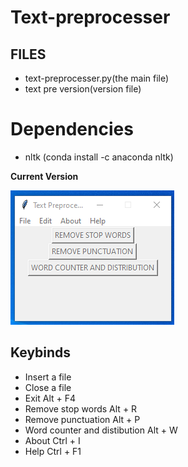 # Text-preprocesser

## FILES 
<ul>
<li> text-preprocesser.py(the main file)</li>
<li> text pre version(version file) </li>
</ul>

# Dependencies

<ul>
  <li> nltk (conda install -c anaconda nltk) </li>
</ul>


**Current Version**

<p><img src ="text pre version.png" title = "TEXT-PREPROCESSER  Version"/> </p>

## Keybinds

<ul>
<li> Insert a file </li>
<li> Close a file </li>
<li> Exit Alt + F4 </li>
<li> Remove stop words Alt + R </li>
<li> Remove punctuation Alt + P </li>
<li> Word counter and distibution Alt + W </li>
<li> About Ctrl + I </li>
<li> Help Ctrl + F1 </li>
</ul>